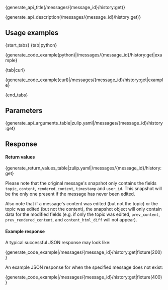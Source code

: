 {generate_api_title(/messages/{message_id}/history:get)}

{generate_api_description(/messages/{message_id}/history:get)}

## Usage examples

{start_tabs}
{tab|python}

{generate_code_example(python)|/messages/{message_id}/history:get|example}

{tab|curl}

{generate_code_example(curl)|/messages/{message_id}/history:get|example}

{end_tabs}

## Parameters

{generate_api_arguments_table|zulip.yaml|/messages/{message_id}/history:get}

## Response

#### Return values

{generate_return_values_table|zulip.yaml|/messages/{message_id}/history:get}

Please note that the original message's snapshot only contains the fields
`topic`, `content`, `rendered_content`, `timestamp` and `user_id`. This
snapshot will be the only one present if the message has never been edited.

Also note that if a message's content was edited (but not the topic)
or the topic was edited (but not the content), the snapshot object
will only contain data for the modified fields (e.g. if only the topic
was edited, `prev_content`, `prev_rendered_content`, and
`content_html_diff` will not appear).

#### Example response

A typical successful JSON response may look like:

{generate_code_example|/messages/{message_id}/history:get|fixture(200)}

An example JSON response for when the specified message does not exist:

{generate_code_example|/messages/{message_id}/history:get|fixture(400)}
